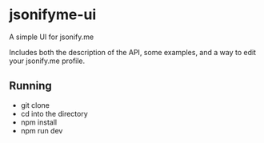 # jsonifyme-ui

A simple UI for jsonify.me

Includes both the description of the API, some examples, and a way to edit your jsonify.me profile.

## Running

- git clone
- cd into the directory
- npm install
- npm run dev
